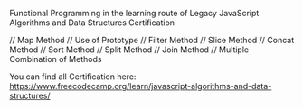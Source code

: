Functional Programming in the learning route of Legacy JavaScript Algorithms and Data Structures Certification

// Map Method
// Use of Prototype
// Filter Method
// Slice Method
// Concat Method
// Sort Method
// Split Method
// Join Method
// Multiple Combination of Methods

You can find all Certification here: https://www.freecodecamp.org/learn/javascript-algorithms-and-data-structures/